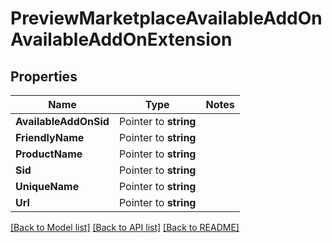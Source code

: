 # PreviewMarketplaceAvailableAddOnAvailableAddOnExtension

## Properties
Name | Type | Notes
------------ | ------------- | -------------
**AvailableAddOnSid** | Pointer to **string** | 
**FriendlyName** | Pointer to **string** | 
**ProductName** | Pointer to **string** | 
**Sid** | Pointer to **string** | 
**UniqueName** | Pointer to **string** | 
**Url** | Pointer to **string** | 

[[Back to Model list]](../README.md#documentation-for-models) [[Back to API list]](../README.md#documentation-for-api-endpoints) [[Back to README]](../README.md)



